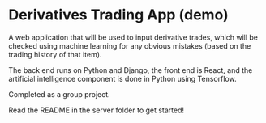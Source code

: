 # Derivatives Trading App (demo)
A web application that will be used to input derivative trades, which will be
checked using  machine learning for any obvious mistakes (based on the trading
history of that item).

The back end runs on Python and Django, the front end is React, and the
artificial intelligence component is done in Python using Tensorflow.

Completed as a group project.

Read the README in the server folder to get started!

